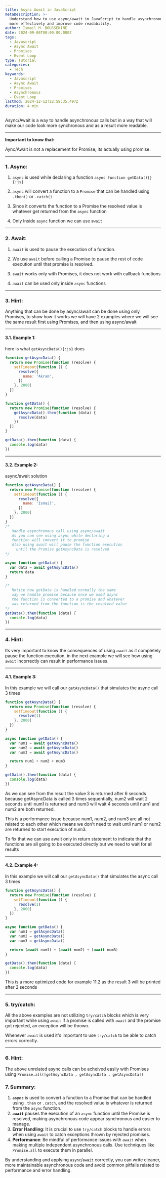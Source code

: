 ```yaml
---
title: Async Await in JavaScript
metaDescription: >-
  Understand how to use async/await in JavaScript to handle asynchronous calls
  more effectively and improve code readability.
author: Ismail M. BOUSSEKINE
date: 2024-09-06T00:00:00.000Z
tags:
  - Javascript
  - Async Await
  - Promises
  - Event Loop
type: Tutorial
categories:
  - Tech
keywords:
  - Javascript
  - Async Await
  - Promises
  - Asynchronous
  - Event Loop
lastmod: 2024-12-12T22:58:35.497Z
duration: 4 min
---
```


Async/Await is a way to handle asynchronous calls but in a way that will make our code look more synchronous and as a result more readable.

---

**Important to know that:**

Aync/Await is not a replacement for Promise, its actually using promise.

---

### 1. Async:

1. `async` is used while declaring a function `async function getData(){}{:js}`

2. `async` will convert a function to a `Promise` that can be handled using `.then()` or `.catch()`

3. Since it converts the function to a Promise the resolved value is whatever get returned from the `async` function

4. Only Inside `async` function we can use `await`

---

### 2. Await:

1. `await` is used to pause the execution of a function.

2. We use `await` before calling a Promise to pause the rest of code execution until that promise is resolved.

3. `await` works only with Promises, it does not work with callback functions

4. `await` can be used only inside `async` functions

---

### 3. Hint:

Anything that can be done by async/await can be done using only Promises, to show how it works we will have 2 examples where we will see the same result first using Promises, and then using async/await

---

#### 3.1. Example 1:

here is what `getAsyncData(){:js}` does

```js showLineNumbers
function getAsyncData() {
  return new Promise(function (resolve) {
    setTimeout(function () {
      resolve({
        name: 'Akram',
      })
    }, 2000)
  })
}

function getData() {
  return new Promise(function (resolve) {
    getAsyncData().then(function (data) {
      resolve(data)
    })
  })
}

getData().then(function (data) {
  console.log(data)
})
```

---

#### 3.2. Example 2:

async/await solution

```javascript showLineNumbers
function getAsyncData() {
  return new Promise(function (resolve) {
    setTimeout(function () {
      resolve({
        name: 'Ismail',
      })
    }, 2000)
  })
}
/*
   Handle asynchronous call using async/await 
   As you can see using async while declaring a 
   function will convert it to promise
   Also using await will pause the function execution 
	 until the Promise getAsyncData is resolved 
*/

async function getData() {
  var data = await getAsyncData()
  return data
}

/*
   Notice how getData is handled normally the same 
   way we handle promise because once we used async 
   the function is converted to a promise and whatever 
   was returned from the function is the resolved value
*/
getData().then(function (data) {
  console.log(data)
})
```

---

### 4. Hint:

Its very important to know the consequences of using `await` as it completely pause the function execution, in the next example we will see how using `await` incorrectly can result in performance issues.

---

#### 4.1. Example 3:

In this example we will call our `getAsyncData()` that simulates the async call 3 times

```javascript showLineNumbers
function getAsyncData() {
  return new Promise(function (resolve) {
    setTimeout(function () {
      resolve(1)
    }, 2000)
  })
}

async function getData() {
  var num1 = await getAsyncData()
  var num2 = await getAsyncData()
  var num3 = await getAsyncData()

  return num1 + num2 + num3
}

getData().then(function (data) {
  console.log(data)
})
```

As we can see from the result the value 3 is returned after 6 seconds because getAsyncData is called 3 times sequentially, num2 will wait 2 seconds until num1 is returned and num3 will wait 4 seconds until num1 and num2 are both returned.

This is a performance issue because num1, num2, and num3 are all not related to each other which means we don't need to wait until num1 or num2 are returned to start execution of num3.

To fix that we can use await only in return statement to indicate that the functions are all going to be executed directly but we need to wait for all results

---

#### 4.2. Example 4:

In this example we will call our `getAsyncData()` that simulates the async call 3 times

```javascript showLineNumbers
function getAsyncData() {
  return new Promise(function (resolve) {
    setTimeout(function () {
      resolve(1)
    }, 2000)
  })
}

async function getData() {
  var num1 = getAsyncData()
  var num2 = getAsyncData()
  var num3 = getAsyncData()

  return (await num1) + (await num2) + (await num3)
}

getData().then(function (data) {
  console.log(data)
})
```

This is a more optimized code for example 11.2 as the result 3 will be printed after 2 seconds

---

### 5. try/catch:

All the above examples are not utilizing `try/catch` blocks which is very important while using `await` if a promise is called with `await` and the promise got rejected, an exception will be thrown.

Whenever `await` is used it's important to use `try/catch` to be able to catch errors correctly.

---

### 6. Hint:

The above unrelated async calls can be acheived easily with Promises using `Promise.all([getAsyncData , getAsyncData , getAsyncData])`

### 7. Summary:

1. **`async`** is used to convert a function to a Promise that can be handled using `.then` or `.catch`, and the resolved value is whatever is returned from the `async` function.
2. **`await`** pauses the execution of an `async` function until the Promise is resolved, making asynchronous code appear synchronous and easier to manage.
3. **Error Handling**: It is crucial to use `try/catch` blocks to handle errors when using `await` to catch exceptions thrown by rejected promises.
4. **Performance**: Be mindful of performance issues with `await` when making multiple independent asynchronous calls. Use techniques like `Promise.all` to execute them in parallel.

By understanding and applying `async`/`await` correctly, you can write cleaner, more maintainable asynchronous code and avoid common pitfalls related to performance and error handling.
